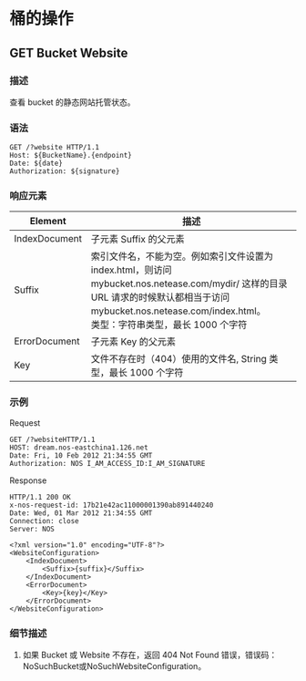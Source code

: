 # 桶的操作

## GET Bucket Website

### 描述
查看 bucket 的静态网站托管状态。

### 语法

    GET /?website HTTP/1.1
    Host: ${BucketName}.{endpoint}
    Date: ${date}
    Authorization: ${signature}

### 响应元素

|    Element    |                                                                                                        描述                                                                                                       |
|---------------|-------------------------------------------------------------------------------------------------------------------------------------------------------------------------------------------------------------------|
| IndexDocument | 子元素 Suffix 的父元素                                                                                                                                                                                            |
| Suffix        | 索引文件名，不能为空。例如索引文件设置为 index.html，则访问 mybucket.nos.netease.com/mydir/ 这样的目录 URL 请求的时候默认都相当于访问 mybucket.nos.netease.com/index.html。<br>类型：字符串类型，最长 1000 个字符 |
| ErrorDocument | 子元素 Key 的父元素                                                                                                                                                                                               |
| Key           | 文件不存在时（404）使用的文件名, String 类型，最长 1000 个字符                                                                                                                                                    |

### 示例
Request

    GET /?websiteHTTP/1.1
    HOST: dream.nos-eastchina1.126.net
    Date: Fri, 10 Feb 2012 21:34:55 GMT
    Authorization: NOS I_AM_ACCESS_ID:I_AM_SIGNATURE

Response

    HTTP/1.1 200 OK
    x-nos-request-id: 17b21e42ac11000001390ab891440240
    Date: Wed, 01 Mar 2012 21:34:55 GMT
    Connection: close
    Server: NOS

    <?xml version="1.0" encoding="UTF-8"?>
    <WebsiteConfiguration>
        <IndexDocument>
            <Suffix>{suffix}</Suffix>
        </IndexDocument>
        <ErrorDocument>
            <Key>{key}</Key>
        </ErrorDocument>
    </WebsiteConfiguration>

### 细节描述


1. 如果 Bucket 或 Website 不存在，返回 404 Not Found 错误，错误码：NoSuchBucket或NoSuchWebsiteConfiguration。
